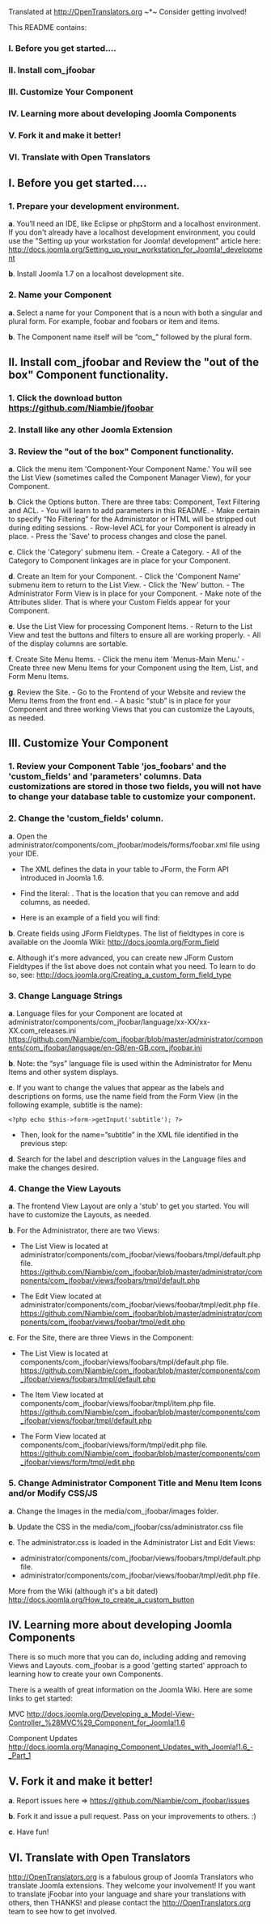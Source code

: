 Translated at http://OpenTranslators.org ~*~ Consider getting involved!


This README contains:

### I. Before you get started....

### II. Install com_jfoobar

### III. Customize Your Component

### IV. Learning more about developing Joomla Components

### V. Fork it and make it better!

### VI. Translate with Open Translators


## I. Before you get started....

### 1.  Prepare your development environment.

**a**. You’ll need an IDE, like Eclipse or phpStorm and a localhost environment. If you don't already have a localhost development environment, you could use the "Setting up your workstation for Joomla! development" article here: http://docs.joomla.org/Setting_up_your_workstation_for_Joomla!_development

**b**. Install Joomla 1.7 on a localhost development site.

### 2. Name your Component

**a**. Select a name for your Component that is a noun with both a singular and plural form. For example, foobar and foobars or item and items.

**b**. The Component name itself will be “com_” followed by the plural form.


## II. Install com_jfoobar and Review the "out of the box" Component functionality.

### 1. Click the download button https://github.com/Niambie/jfoobar

### 2. Install like any other Joomla Extension

### 3. Review the "out of the box" Component functionality.

**a**. Click the menu item 'Component-Your Component Name.' You will see the List View (sometimes called the Component Manager View), for your Component.

**b**. Click the Options button. There are three tabs: Component, Text Filtering and ACL.
    - You will learn to add parameters in this README.
    - Make certain to specify “No Filtering” for the Administrator or HTML will be stripped out during editing sessions.
    - Row-level ACL for your Component is already in place.
    - Press the 'Save' to process changes and close the panel.

**c**. Click the 'Category' submenu item.
    - Create a Category.
    - All of the Category to Component linkages are in place for your Component.

**d**. Create an Item for your Component.
    - Click the 'Component Name' submenu item to return to the List View.
    - Click the 'New' button.
    - The Administrator Form View is in place for your Component.
    - Make note of the Attributes slider. That is where your Custom Fields appear for your Component.

**e**. Use the List View for processing Component Items.
    - Return to the List View and test the buttons and filters to ensure all are working properly.
    - All of the display columns are sortable.

**f**. Create Site Menu Items.
    - Click the menu item 'Menus-Main Menu.'
    - Create three new Menu Items for your Component using the Item, List, and Form Menu Items.

**g**. Review the Site.
    - Go to the Frontend of your Website and review the Menu Items from the front end.
    - A basic “stub” is in place for your Component and three working Views that you can customize the Layouts, as needed.


## III. Customize Your Component

### 1. Review your Component Table 'jos_foobars' and the 'custom_fields' and 'parameters' columns. Data customizations are stored in those two fields, you will not have to change your database table to customize your component.

### 2. Change the 'custom_fields' column.

**a**. Open the administrator/components/com_jfoobar/models/forms/foobar.xml file using your IDE.

- The XML defines the data in your table to JForm, the Form API introduced in Joomla 1.6.
- Find the literal: <fields name="custom_fields">. That is the location that you can remove and add columns, as needed.
- Here is an example of a field you will find:

    <field
        name="link1"
        type="url"
        label="COM_FOOBARS_FIELD_LINK1_LABEL"
        description="COM_FOOBARS_FIELD_LINK1_DESC"
        class="inputbox"
        size="30"
    />

**b**. Create fields using JForm Fieldtypes. The list of fieldtypes in core is available on the Joomla Wiki: http://docs.joomla.org/Form_field

**c**. Although it's more advanced, you can create new JForm Custom Fieldtypes if the list above does not contain what you need. To learn to do so, see: http://docs.joomla.org/Creating_a_custom_form_field_type


### 3. Change Language Strings

**a**. Language files for your Component are located at administrator/components/com_jfoobar/language/xx-XX/xx-XX.com_releases.ini
https://github.com/Niambie/com_jfoobar/blob/master/administrator/components/com_jfoobar/language/en-GB/en-GB.com_jfoobar.ini

**b**. Note: the “sys” language file is used within the Administrator for Menu Items and other system displays.

**c**. If you want to change the values that appear as the labels and descriptions on forms, use the name field from the Form View (in the following example, subtitle is the name):

    <?php echo $this->form->getInput('subtitle'); ?>

- Then, look for the name=”subtitle” in the XML file identified in the previous step:

    <field
        name="subtitle"
        type="text"
        label="COM_FOOBARS_FIELD_SUBTITLE_LABEL"
        description="COM_FOOBARS_FIELD_SUBTITLE_DESC"
        class="inputbox"
        size="30"
    />

**d**. Search for the label and description values in the Language files and make the changes desired.


### 4. Change the View Layouts

**a**. The frontend View Layout are only a 'stub' to get you started. You will have to customize the Layouts, as needed.

**b**. For the Administrator, there are two Views:

- The List View is located at administrator/components/com_jfoobar/views/foobars/tmpl/default.php file.
https://github.com/Niambie/com_jfoobar/blob/master/administrator/components/com_jfoobar/views/foobars/tmpl/default.php

- The Edit View located at administrator/components/com_jfoobar/views/foobar/tmpl/edit.php file.
https://github.com/Niambie/com_jfoobar/blob/master/administrator/components/com_jfoobar/views/foobar/tmpl/edit.php

**c**. For the Site, there are three Views in the Component:

-  The List View is located at components/com_jfoobar/views/foobars/tmpl/default.php file.
https://github.com/Niambie/com_jfoobar/blob/master/components/com_jfoobar/views/foobars/tmpl/default.php

- The Item View located at components/com_jfoobar/views/foobar/tmpl/item.php file.
https://github.com/Niambie/com_jfoobar/blob/master/components/com_jfoobar/views/foobar/tmpl/default.php

- The Form View located at components/com_jfoobar/views/form/tmpl/edit.php file.
https://github.com/Niambie/com_jfoobar/blob/master/components/com_jfoobar/views/form/tmpl/edit.php


### 5. Change Administrator Component Title and Menu Item Icons and/or Modify CSS/JS

**a**. Change the Images in the media/com_jfoobar/images folder.

**b**. Update the CSS in the media/com_jfoobar/css/administrator.css file

**c**. The administrator.css is loaded in the Administrator List and Edit Views:
- administrator/components/com_jfoobar/views/foobars/tmpl/default.php file.
- administrator/components/com_jfoobar/views/foobar/tmpl/edit.php file.

More from the Wiki (although it's a bit dated) http://docs.joomla.org/How_to_create_a_custom_button


## IV. Learning more about developing Joomla Components

There is so much more that you can do, including adding and removing Views and Layouts. com_jfoobar is a good 'getting started' approach to learning how to create your own Components.

There is a wealth of great information on the Joomla Wiki. Here are some links to get started:

MVC http://docs.joomla.org/Developing_a_Model-View-Controller_%28MVC%29_Component_for_Joomla!1.6

Component Updates http://docs.joomla.org/Managing_Component_Updates_with_Joomla!1.6_-_Part_1



## V. Fork it and make it better!

**a**. Report issues here => https://github.com/Niambie/com_jfoobar/issues

**b**. Fork it and issue a pull request. Pass on your improvements to others. :)

**c**. Have fun!


## VI. Translate with Open Translators

http://OpenTranslators.org is a fabulous group of Joomla Translators who translate Joomla extensions. They welcome your involvement!
If you want to translate jFoobar into your language and share your translations with others, then THANKS! and please contact the http://OpenTranslators.org team to see how to get involved.